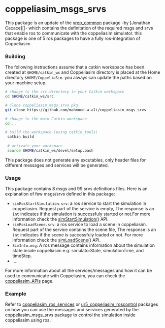 # coppeliasim_msgs_srvs
This package is an update of the [vrep_common] package -by [Jonathan Cacace][]- which contains the definitation of the required msgs and srvs that enable ros to communicate with the coppeliasim simulator. this package is one of 5 ros packages to have a fully ros-integration of Coppeliasim.

### Building 
The following instructions assume that a catkin workspace has been created at `$HOME/catkin_ws` and Coppeliasim directory is placed at the Home directory `$HOME/CoppeliaSim`. you always can update the paths based on your machine setup.

```bash
# change to the src directory in your Catkin workspace
cd $HOME/catkin_ws/src

# Clone coppeliasim_msgs_srvs pkg 
git clone https://github.com/mahmoud-a-ali/coppeliasim_msgs_srvs

# change to the main Catkin workspace
cd ..

# build the workspace (using catkin_tools)
 catkin build
 
 # activate your workspace
 source $HOME/catkin_ws/devel/setup.bash
```
This package does not generate any excutables, only header files for different messages and services will be generated.

### Usage
This package contains 8 msgs and 99 srvs definitions files. Here is an explanation of few msgs/srvs defined in this package:
- `simRosStartSimulation.srv`: a ros service to start the simulation in coppeliasim. Request part of the service is empty,  The response is an `int` indicates if the simulation is successfuly started or not.For more information check the  [simStartSimulation()][] API. 
- `simRosLoadScene.srv`: a ros service to load a scene in coppeliasim. Request part of the service contains the scene file,  The response is an `int` indicates if the scene is successfuly loaded or not. For more information check the [simLoadScene()][] API.
- `SimInfo.msg`: A ros message contains information about the simulation state inside coppeliasim e.g. simulatorState, simulationTime, and timeStep. 
- ....

For more information about all the services/messages and how it can be used to communicate with Coppeliasim, you can check the [coppeliasim_APIs][] page.



### Example 
Refer to [coppeliasim_ros_services][] or [ur5_coppeliasim_roscontrol][] packages on how you can use the messages and services generated by the coppeliasim_msgs_srvs package to control the simulation inside coppeliasim using ros.

[coppeliasim_APIs]: https://www.coppeliarobotics.com/helpFiles/en/apiFunctionListCategory.htm
[coppeliasim_ros_services]: https://github.com/mahmoud-a-ali/coppeliasim_ros_services
[Coppeliasim_msgs_srvs]: https://github.com/mahmoud-a-ali/Coppeliasim_msgs_srvs
[vrep_plugin]: https://github.com/jocacace/vrep_plugin
[coppeliasim]: https://www.coppeliarobotics.com/
[ur5_coppeliasim_roscontrol]: https://github.com/tud-cor/ur5_coppeliasim_roscontrol
[simStartSimulation()]: https://www.coppeliarobotics.com/helpFiles/en/regularApi/simStartSimulation.htm
 [simLoadScene()]: https://www.coppeliarobotics.com/helpFiles/en/regularApi/simLoadScene.htm

[vrep_common]: https://github.com/jocacace/vrep_common
